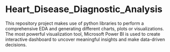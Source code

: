 # Heart_Disease_Diagnostic_Analysis
This repository project makes use of python libraries to perform a comprehensive EDA and generating different charts, plots or visualizations. The most powerful visualization tool, Microsoft Power BI is used to create interactive dashboard to uncover meaningful insights and make data-driven decisions.
